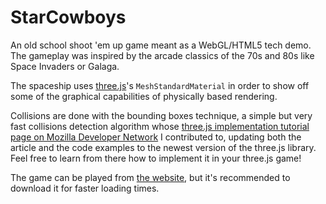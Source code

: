 # StarCowboys
An old school shoot 'em up game meant as a WebGL/HTML5 tech demo. The gameplay was inspired by the arcade classics of the 70s and 80s like Space Invaders or Galaga. 

The spaceship uses [three.js](https://github.com/mrdoob/three.js/)'s `MeshStandardMaterial` in order to show off some of the graphical capabilities of physically based rendering.

Collisions are done with the bounding boxes technique, a simple but very fast collisions detection algorithm whose [three.js implementation tutorial page on Mozilla Developer Network](https://developer.mozilla.org/en-US/docs/Games/Techniques/3D_collision_detection/Bounding_volume_collision_detection_with_THREE.js) I contributed to, updating both the article and the code examples to the newest version of the three.js library. Feel free to learn from there how to implement it in your three.js game!

The game can be played from [the website](https://jotaro-sama.github.io/StarCowboys/), but it's recommended to download it for faster loading times.
